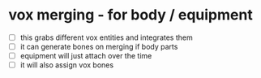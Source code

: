 # vox merging - for body / equipment

- [ ] this grabs different vox entities and integrates them
- [ ] it can generate bones on merging if body parts
- [ ] equipment will just attach over the time
- [ ] it will also assign vox bones
